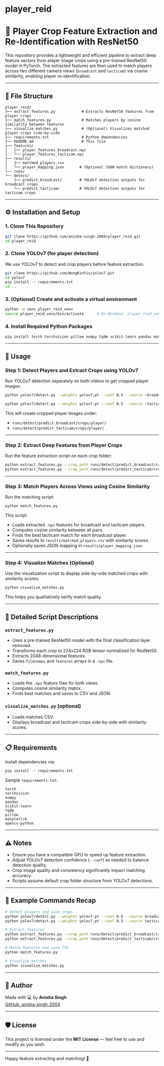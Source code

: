 # player_reid
# 🧠 Player Crop Feature Extraction and Re-Identification with ResNet50

This repository provides a lightweight and efficient pipeline to extract deep feature vectors from player image crops using a pre-trained ResNet50 model in PyTorch. The extracted features are then used to match players across two different camera views (`broadcast` and `tacticam`) via cosine similarity, enabling player re-identification.

---

## 📂 File Structure

```
player_reid/
├── extract_features.py            # Extracts ResNet50 features from player crops
├── match_features.py              # Matches players by cosine similarity between features
├── visualize_matches.py           # (Optional) Visualizes matched player crops side-by-side
├── requirements.txt               # Python dependencies
├── README.md                      # This file
├── features/
│   ├── player_features_broadcast.npz
│   └── player_features_tacticam.npz
├── results/
│   ├── matched_players.csv
│   └── player_mapping.json       # (Optional JSON match dictionary)
└── runs/
└── detect/
    ├── predict_broadcast/        # YOLOv7 detection outputs for broadcast crops
    └── predict_tacticam/         # YOLOv7 detection outputs for tacticam crops
```

---

## ⚙️ Installation and Setup

### 1. Clone This Repository

```bash
git clone https://github.com/anisha-singh-2004/player_reid.git
cd player_reid
```

### 2. Clone YOLOv7 (for player detection)

We use YOLOv7 to detect and crop players before feature extraction.

```bash
git clone https://github.com/WongKinYiu/yolov7.git
cd yolov7
pip install -r requirements.txt
cd ..
```

### 3. (Optional) Create and activate a virtual environment

```bash
python -m venv player_reid_venv
source player_reid_venv/bin/activate      # On Windows: player_reid_venv\Scripts\activate
```

### 4. Install Required Python Packages

```bash
pip install torch torchvision pillow numpy tqdm scikit-learn pandas matplotlib opencv-python
```

---

## 🚀 Usage

### Step 1: Detect Players and Extract Crops using YOLOv7

Run YOLOv7 detection separately on both videos to get cropped player images:

```bash
python yolov7/detect.py --weights yolov7.pt --conf 0.5 --source <broadcast_video_path> --save-crop --project runs/detect --name predict_broadcast --exist-ok
```

```bash
python yolov7/detect.py --weights yolov7.pt --conf 0.5 --source <tacticam_video_path> --save-crop --project runs/detect --name predict_tacticam --exist-ok
```

This will create cropped player images under:

* `runs/detect/predict_broadcast/crops/player/`
* `runs/detect/predict_tacticam/crops/player/`

---

### Step 2: Extract Deep Features from Player Crops

Run the feature extraction script on each crop folder:

```bash
python extract_features.py --crop_path runs/detect/predict_broadcast/crops/player --output_file features/player_features_broadcast.npz
python extract_features.py --crop_path runs/detect/predict_tacticam/crops/player --output_file features/player_features_tacticam.npz
```

---

### Step 3: Match Players Across Views using Cosine Similarity

Run the matching script:

```bash
python match_features.py
```

This script:

* Loads extracted `.npz` features for broadcast and tacticam players.
* Computes cosine similarity between all pairs.
* Finds the best tacticam match for each broadcast player.
* Saves results to `results/matched_players.csv` with similarity scores.
* Optionally saves JSON mapping in `results/player_mapping.json`.

---

### Step 4: Visualize Matches (Optional)

Use the visualization script to display side-by-side matched crops with similarity scores:

```bash
python visualize_matches.py
```

This helps you qualitatively verify match quality.

---

## 📄 Detailed Script Descriptions

### `extract_features.py`

* Uses a pre-trained ResNet50 model with the final classification layer removed.
* Transforms each crop to 224x224 RGB tensor normalized for ResNet50.
* Extracts 2048-dimensional features.
* Saves `filenames` and `features` arrays in a `.npz` file.

### `match_features.py`

* Loads the `.npz` feature files for both views.
* Computes cosine similarity matrix.
* Finds best matches and saves to CSV and JSON.

### `visualize_matches.py` (optional)

* Loads matches CSV.
* Displays broadcast and tacticam crops side-by-side with similarity scores.

---

## 📋 Requirements

Install dependencies via:

```bash
pip install -r requirements.txt
```

Sample `requirements.txt`:

```
torch
torchvision
numpy
pandas
scikit-learn
tqdm
pillow
matplotlib
opencv-python
```

---

## ⚠️ Notes

* Ensure you have a compatible GPU to speed up feature extraction.
* Adjust YOLOv7 detection confidence (`--conf`) as needed to balance detection quality.
* Crop image quality and consistency significantly impact matching accuracy.
* Scripts assume default crop folder structure from YOLOv7 detections.

---

## 📝 Example Commands Recap

```bash
# Detect players and save crops
python yolov7/detect.py --weights yolov7.pt --conf 0.5 --source broadcast.mp4 --save-crop --project runs/detect --name predict_broadcast --exist-ok
python yolov7/detect.py --weights yolov7.pt --conf 0.5 --source tacticam.mp4 --save-crop --project runs/detect --name predict_tacticam --exist-ok

# Extract features
python extract_features.py --crop_path runs/detect/predict_broadcast/crops/player --output_file features/player_features_broadcast.npz
python extract_features.py --crop_path runs/detect/predict_tacticam/crops/player --output_file features/player_features_tacticam.npz

# Match features and save CSV
python match_features.py

# Visualize matches
python visualize_matches.py
```

---

## 👤 Author

Made with 💻 by **Anisha Singh**  
[GitHub: anisha-singh-2004](https://github.com/anisha-singh-2004)

---

## 🛡 License

This project is licensed under the **MIT License** — feel free to use and modify as you wish.

---

Happy feature extracting and matching! 🚀
